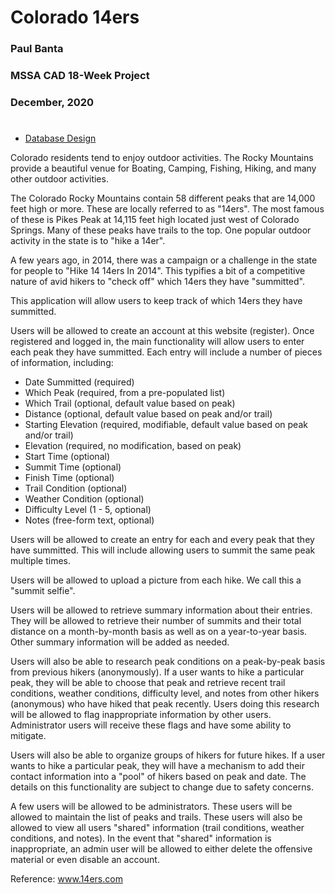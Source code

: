 # Colorado 14ers
### Paul Banta
### MSSA CAD 18-Week Project
### December, 2020
#

* [Database Design](14ersDatabaseDesign.pdf)

Colorado residents tend to enjoy outdoor activities.
The Rocky Mountains provide a beautiful venue for Boating, Camping, Fishing, Hiking, and many other outdoor activities.

The Colorado Rocky Mountains contain 58 different peaks that are 14,000 feet high or more.
These are locally referred to as "14ers".
The most famous of these is Pikes Peak at 14,115 feet high located just west of Colorado Springs.
Many of these peaks have trails to the top.
One popular outdoor activity in the state is to "hike a 14er".

A few years ago, in 2014, there was a campaign or a challenge in the state for people to "Hike 14 14ers In 2014".
This typifies a bit of a competitive nature of avid hikers to "check off" which 14ers they have "summitted".

This application will allow users to keep track of which 14ers they have summitted.

Users will be allowed to create an account at this website (register).
Once registered and logged in, the main functionality will allow users to enter each peak they have summitted.
Each entry will include a number of pieces of information, including:
* Date Summitted (required)
* Which Peak (required, from a pre-populated list)
* Which Trail (optional, default value based on peak)
* Distance (optional, default value based on peak and/or trail)
* Starting Elevation (required, modifiable, default value based on peak and/or trail)
* Elevation (required, no modification, based on peak)
* Start Time (optional)
* Summit Time (optional)
* Finish Time (optional)
* Trail Condition (optional)
* Weather Condition (optional)
* Difficulty Level (1 - 5, optional)
* Notes (free-form text, optional)

Users will be allowed to create an entry for each and every peak that they have summitted.
This will include allowing users to summit the same peak multiple times.

Users will be allowed to upload a picture from each hike.
We call this a "summit selfie".

Users will be allowed to retrieve summary information about their entries.
They will be allowed to retrieve their number of summits and their total distance on a month-by-month basis as well as on a year-to-year basis.
Other summary information will be added as needed.

Users will also be able to research peak conditions on a peak-by-peak basis from previous hikers (anonymously).
If a user wants to hike a particular peak, they will be able to choose that peak and retrieve recent trail conditions, weather conditions, difficulty level, and notes from other hikers (anonymous) who have hiked that peak recently.
Users doing this research will be allowed to flag inappropriate information by other users.
Administrator users will receive these flags and have some ability to mitigate.

Users will also be able to organize groups of hikers for future hikes.
If a user wants to hike a particular peak, they will have a mechanism to add their contact information into a "pool" of hikers based on peak and date.
The details on this functionality are subject to change due to safety concerns.

A few users will be allowed to be administrators.
These users will be allowed to maintain the list of peaks and trails.
These users will also be allowed to view all users "shared" information (trail conditions, weather conditions, and notes).
In the event that "shared" information is inappropriate, an admin user will be allowed to either delete the offensive material or even disable an account.

Reference: www.14ers.com
